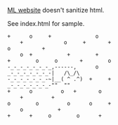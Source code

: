 

[ML website](http://www.cs.cornell.edu/courses/cs4780/2015fa/iframe/index.html)  doesn't sanitize html. 

See index.html for sample.

    +      o     +              o   
        +             o     +       +
    o          +
        o  +           +        +
    +        o     o       +        o
    -_-_-_-_-_-_-_,------,      o 
    _-_-_-_-_-_-_-|   /\_/\  
    -_-_-_-_-_-_-~|__( ^ .^)  +     +  
    _-_-_-_-_-_-_-""  ""      
    +      o         o   +       o
        +         +
    o        o         o      o     +
        o           +
    +      +     o        o      +    

